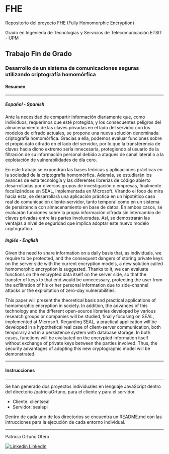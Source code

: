 
# FHE

Repositorio del proyecto FHE (Fully Homomorphic Encryption)

Grado en Ingeniería de Tecnologías y Servicios de Telecomunicación
ETSIT - UPM

## Trabajo Fin de Grado

### Desarrollo de un sistema de comunicaciones seguras utilizando criptografía homomórfica

#### Resumen
---

##### Español - Spanish

<p> 
  Ante la necesidad de compartir información diariamente que, como individuos, requerimos que esté protegida, y los consecuentes peligros del almacenamiento de las claves privadas en el lado del servidor con los modelos de cifrado actuales, se propone una nueva solución denominada criptografía homomórfica. Gracias a ella, podemos evaluar funciones sobre el propio dato cifrado en el lado del servidor, por lo que la transferencia de claves hacia dicho extremo sería innecesaria, protegiendo al usuario de la filtración de su información personal debido a ataques de canal lateral o a la explotación de vulnerabilidades de día cero.
</p>
<p>
  En este trabajo se expondrán las bases teóricas y aplicaciones prácticas en la sociedad de la criptografía homomórfica. Además, se estudiarán los avances de esta tecnología y las diferentes librerías de código abierto desarrolladas por diversos grupos de investigación o empresas, finalmente focalizándose en SEAL, implementada en Microsoft. Virando el foco de mira hacia esta, se desarrollará una aplicación práctica en un hipotético caso real de comunicación cliente-servidor, tanto temporal como en un sistema de persistencia con almacenamiento en base de datos. En ambos casos, se evaluarán funciones sobre la propia información cifrada sin intercambio de claves privadas entre las partes involucradas. Así, se demostrarán las ventajas a nivel de seguridad que implica adoptar este nuevo modelo criptográfico.
</p>

##### Inglés - English

<p>
  Given the need to share information on a daily basis that, as individuals, we require to be protected, and the consequent dangers of storing private keys on the server side with the current encryption models, a new solution called homomorphic encryption is suggested. Thanks to it, we can evaluate functions on the encrypted data itself on the server side, so that the transfer of keys to that end would be unnecessary, protecting the user from the exfiltration of his or her personal information due to side-channel attacks or the exploitation of zero-day vulnerabilities.
  </p>
<p>
  This paper will present the theoretical basis and practical applications of homomorphic encryption in society. In addition, the advances of this technology and the different open-source libraries developed by various research groups or companies will be studied, finally focusing on SEAL, implemented at Microsoft. Regarding SEAL, a practical application will be developed in a hypothetical real case of client-server communication, both temporary and in a persistence system with database storage. In both cases, functions will be evaluated on the encrypted information itself without exchange of private keys between the parties involved. Thus, the security advantages of adopting this new cryptographic model will be demonstrated.
  </p>


---

#### Instrucciones
---

<p>Se han generado dos proyectos individuales en lenguaje JavaScript dentro del directorio /patriciaOrtuno, para el cliente y para el servidor.</p>

- Cliente: clientseal
- Servidor: sealapi

<p>Dentro de cada uno de los directorios se encuentra un README.md con las intrucciones para la ejecución de cada entorno individual.</p>

---
 
 Patricia Ortuño Otero
 
 [![Linkedin](https://i.stack.imgur.com/gVE0j.png) LinkedIn](https://www.linkedin.com/in/patricia-ortu%C3%B1o-otero/)

